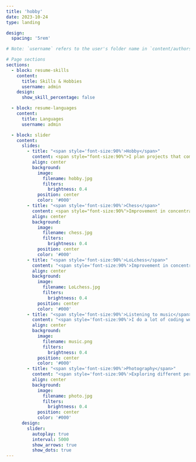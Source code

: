 ```yaml
---
title: 'hobby'
date: 2023-10-24
type: landing

design:
  spacing: '5rem'

# Note: `username` refers to the user's folder name in `content/authors/`

# Page sections
sections:
  - block: resume-skills
    content:
      title: Skills & Hobbies
      username: admin
    design:
      show_skill_percentage: false

  - block: resume-languages
    content:
      title: Languages
      username: admin

  - block: slider
    content:
      slides:
        - title: "<span style='font-size:90%'>Hobby</span>"
          content: <span style="font-size:90%">I plan projects that combine my hobbies.<span style="font-size:90%">
          align: center
          background:
            image:
              filename: hobby.jpg
              filters:
                brightness: 0.4
            position: center
            color: '#000'
        - title: "<span style='font-size:90%'>Chess</span>"
          content: <span style="font-size:90%">Improvement in concentration and quick decision-making.<span style="font-size:90%">
          align: center
          background:
            image:
              filename: chess.jpg
              filters:
                brightness: 0.4
            position: center
            color: '#000'
        - title: "<span style='font-size:90%'>LoLchess</span>"
          content: "<span style='font-size:90%'>Improvement in concentration and quick decision-making.</span style='font-size:90%'>"
          align: center
          background:
            image:
              filename: LoLchess.jpg
              filters:
                brightness: 0.4
            position: center
            color: '#000'
        - title: "<span style='font-size:90%'>Listening to music</span>"
          content: "<span style='font-size:90%'>I do a lot of coding work while listening to music.</span>"
          align: center
          background:
            image:
              filename: music.png
              filters:
                brightness: 0.4
            position: center
            color: '#000'
        - title: "<span style='font-size:90%'>Photography</span>"
          content: "<span style='font-size:90%'>Exploring different perspectives</span>"
          align: center
          background:
            image:
              filename: photo.jpg
              filters:
                brightness: 0.4
            position: center
            color: '#000'
      design:
        slider:
          autoplay: true
          interval: 5000
          show_arrows: true
          show_dots: true  
---
```


